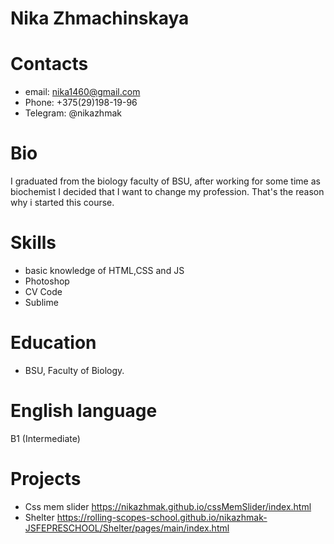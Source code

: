 # Nika Zhmachinskaya
# Contacts
* email: nika1460@gmail.com
* Phone: +375(29)198-19-96 
* Telegram: @nikazhmak
# Bio
  I graduated from the biology faculty of BSU, after working for some time as biochemist I decided that I want to change my profession. That's the reason why i started this course.

    
# Skills 
* basic knowledge of HTML,CSS and JS
* Photoshop 
* CV Code
* Sublime

# Education
* BSU, Faculty of Biology.

# English language

 B1 (Intermediate)
 
 #  Projects
* Css mem slider https://nikazhmak.github.io/cssMemSlider/index.html
* Shelter https://rolling-scopes-school.github.io/nikazhmak-JSFEPRESCHOOL/Shelter/pages/main/index.html




